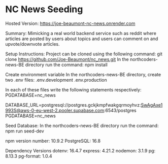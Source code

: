 # NC News Seeding

Hosted Version: https://joe-beaumont-nc-news.onrender.com

Summary: Mimicking a real world backend service such as reddit where articles are posted by users about topics and users can comment on and upvote/downvote articles.

Setup Instructions:
Project can be cloned using the following command: git clone https://github.com/Joe-Beaumont/nc_news.git
In the northcoders-news-BE directory run the command: npm install

Create environment variable
In the northcoders-news-BE directory, create two .env files:
.env.development
.env.production

In each of these files write the following statements respectively:
PGDATABASE=nc_news

DATABASE_URL=postgresql://postgres.gckjkmpfwakgqrmoyhvz:SwAgAxe1993S@aws-0-eu-west-2.pooler.supabase.com:6543/postgres
PGDATABASE=nc_news

Seed Database:
In the northcoders-news-BE directory run the command: npm run seed-dev

npm version number: 10.9.2
PostgreSQL: 16.8

  Dependency Versions
    dotenv: 16.4.7
    express: 4.21.2
    nodemon: 3.1.9
    pg: 8.13.3
    pg-format: 1.0.4